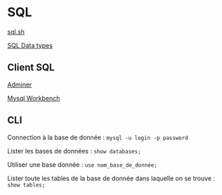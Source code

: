 # SQL

[sql.sh](https://sql.sh/)

[SQL Data types](https://www.w3schools.com/sql/sql_datatypes.asp)

## Client SQL

[Adminer](https://www.adminer.org/)

[Mysql Workbench](https://www.mysql.com/products/workbench/)

## CLI

Connection à la base de donnée : 
`mysql -u login -p password`

Lister les bases de données :
`show databases;`

Utiliser une base donnée :
`use nom_base_de_donnée;`

Lister toute les tables de la base de donnée dans laquelle on se trouve :
`show tables;`
